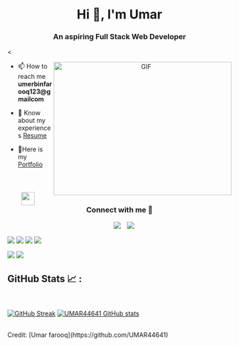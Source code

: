 <h1 align="center">Hi 👋, I'm 
Umar</h1>
<h3 align="center">An aspiring Full Stack Web Developer</h3>

<

<a target="_blank" align="center">
  <img align="right" top="500" height="300" width="400" alt="GIF" src="https://media.giphy.com/media/SWoSkN6DxTszqIKEqv/giphy.gif">
</a>

- 📫 How to reach me **umerbinfarooq123@gmailcom**

- 📄 Know about my experiences <a href="https://drive.google.com/file/d/18rjVQSOgXOMF3OFE-nS_Fz0jgIQH44q_/view?usp=share_link" target="blank">Resume</a>
- 📄Here is my <a href="https://umar44641.github.io/" target="blank">Portfolio</a>

<br/>
<h3 align="center" > <img src="https://media.giphy.com/media/iY8CRBdQXODJSCERIr/giphy.gif" width="30" height="30" style="margin-right: 10px;">Connect with me 🤝 </h3>

<p align="center">

 <div align="center"  class="icons-social" style="margin-left: 10px;">
        <a style="margin-left: 10px;"  target="_blank" href="https://www.linkedin.com/in/umar-farooq-39b686242/">
			<img src="https://img.icons8.com/doodle/40/000000/linkedin--v2.png"></a>
        <a style="margin-left: 10px;" target="_blank" href="https://github.com/UMAR44641">
		<img src="https://img.icons8.com/doodle/40/000000/github--v1.png"></a>
      </div>

</p>


<img src="https://img.icons8.com/color/48/000000/html-5--v1.png"/> <img src="https://img.icons8.com/color/48/000000/css3.png"/>  <img src="https://img.icons8.com/color/48/000000/javascript--v1.png"/> <img src="https://img.icons8.com/office/48/000000/react.png"/> 


<img src="https://img.icons8.com/color/48/000000/mongodb.png"/>

<img src="https://img.icons8.com/color/48/000000/npm.png"/>

## GitHub Stats 📈 :

<br>

[![GitHub Streak](https://github-readme-streak-stats.herokuapp.com?user=UMAR44641&theme=algolia&date_format=M%20j%5B%2C%20Y%5D)](https://git.io/streak-stats) [![UMAR44641 GitHub stats](https://github-readme-stats.vercel.app/api?username=UMAR44641&theme=algolia)](https://github.com/UMAR4464197/github-readme-stats) 

<br>
Credit: [Umar farooq](https://github.com/UMAR44641)
